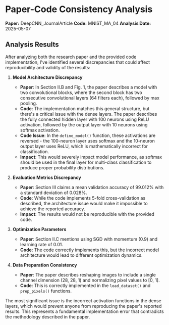 # Paper-Code Consistency Analysis

**Paper:** DeepCNN_JournalArticle
**Code:** MNIST_MA_04
**Analysis Date:** 2025-05-07

## Analysis Results

After analyzing both the research paper and the provided code implementation, I've identified several discrepancies that could affect reproducibility and validity of the results:

1. **Model Architecture Discrepancy**
   - **Paper**: In Section II.B and Fig. 1, the paper describes a model with two convolutional blocks, where the second block has two consecutive convolutional layers (64 filters each), followed by max pooling.
   - **Code**: The implementation matches this general structure, but there's a critical issue with the dense layers. The paper describes the fully connected hidden layer with 100 neurons using ReLU activation, followed by the output layer with 10 neurons using softmax activation.
   - **Code Issue**: In the `define_model()` function, these activations are reversed - the 100-neuron layer uses softmax and the 10-neuron output layer uses ReLU, which is mathematically incorrect for classification.
   - **Impact**: This would severely impact model performance, as softmax should be used in the final layer for multi-class classification to produce proper probability distributions.

2. **Evaluation Metrics Discrepancy**
   - **Paper**: Section III claims a mean validation accuracy of 99.012% with a standard deviation of 0.028%.
   - **Code**: While the code implements 5-fold cross-validation as described, the architecture issue would make it impossible to achieve the reported accuracy.
   - **Impact**: The results would not be reproducible with the provided code.

3. **Optimization Parameters**
   - **Paper**: Section II.C mentions using SGD with momentum (0.9) and learning rate of 0.01.
   - **Code**: The code correctly implements this, but the incorrect model architecture would lead to different optimization dynamics.

4. **Data Preparation Consistency**
   - **Paper**: The paper describes reshaping images to include a single channel dimension (28, 28, 1) and normalizing pixel values to [0, 1].
   - **Code**: This is correctly implemented in the `load_dataset()` and `prep_pixels()` functions.

The most significant issue is the incorrect activation functions in the dense layers, which would prevent anyone from reproducing the paper's reported results. This represents a fundamental implementation error that contradicts the methodology described in the paper.